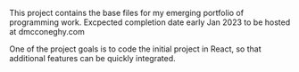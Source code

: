 This project contains the base files for my emerging portfolio of programming work. Excpected completion date early Jan 2023 to be hosted at dmcconeghy.com

One of the project goals is to code the initial project in React, so that additional features can be quickly integrated. 
